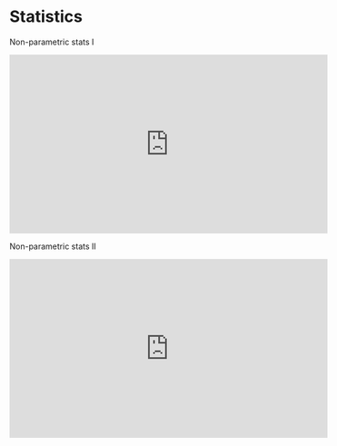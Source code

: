 # Statistics

Non-parametric stats I

<iframe width="560" height="315" src="https://www.youtube.com/embed/IPZMxkhaKRE" title="YouTube video player" frameborder="0" allow="accelerometer; autoplay; clipboard-write; encrypted-media; gyroscope; picture-in-picture; web-share" allowfullscreen></iframe>

<br>

Non-parametric stats II

<iframe width="560" height="315" src="https://www.youtube.com/embed/1GuDH3a3UOU" title="YouTube video player" frameborder="0" allow="accelerometer; autoplay; clipboard-write; encrypted-media; gyroscope; picture-in-picture; web-share" allowfullscreen></iframe>


